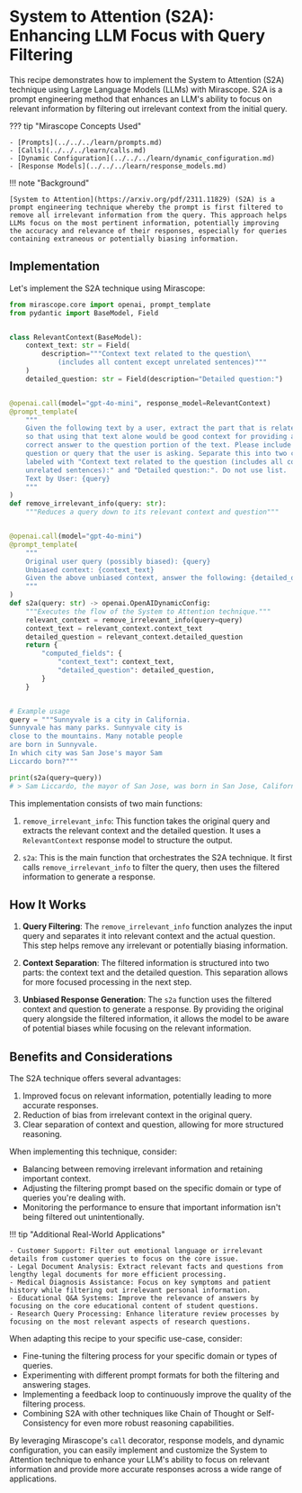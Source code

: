 # System to Attention (S2A): Enhancing LLM Focus with Query Filtering

This recipe demonstrates how to implement the System to Attention (S2A) technique using Large Language Models (LLMs) with Mirascope. S2A is a prompt engineering method that enhances an LLM's ability to focus on relevant information by filtering out irrelevant context from the initial query.

??? tip "Mirascope Concepts Used"

    - [Prompts](../../../learn/prompts.md)
    - [Calls](../../../learn/calls.md)
    - [Dynamic Configuration](../../../learn/dynamic_configuration.md)
    - [Response Models](../../../learn/response_models.md)

!!! note "Background"

    [System to Attention](https://arxiv.org/pdf/2311.11829) (S2A) is a prompt engineering technique whereby the prompt is first filtered to remove all irrelevant information from the query. This approach helps LLMs focus on the most pertinent information, potentially improving the accuracy and relevance of their responses, especially for queries containing extraneous or potentially biasing information.

## Implementation

Let's implement the S2A technique using Mirascope:

```python
from mirascope.core import openai, prompt_template
from pydantic import BaseModel, Field


class RelevantContext(BaseModel):
    context_text: str = Field(
        description="""Context text related to the question\
            (includes all content except unrelated sentences)"""
    )
    detailed_question: str = Field(description="Detailed question:")


@openai.call(model="gpt-4o-mini", response_model=RelevantContext)
@prompt_template(
    """
    Given the following text by a user, extract the part that is related and useful, \
    so that using that text alone would be good context for providing an accurate and \
    correct answer to the question portion of the text. Please include the actual \
    question or query that the user is asking. Separate this into two categories \
    labeled with "Context text related to the question (includes all content except \
    unrelated sentences):" and "Detailed question:". Do not use list.
    Text by User: {query}
    """
)
def remove_irrelevant_info(query: str):
    """Reduces a query down to its relevant context and question"""


@openai.call(model="gpt-4o-mini")
@prompt_template(
    """
    Original user query (possibly biased): {query}
    Unbiased context: {context_text}
    Given the above unbiased context, answer the following: {detailed_question}
    """
)
def s2a(query: str) -> openai.OpenAIDynamicConfig:
    """Executes the flow of the System to Attention technique."""
    relevant_context = remove_irrelevant_info(query=query)
    context_text = relevant_context.context_text
    detailed_question = relevant_context.detailed_question
    return {
        "computed_fields": {
            "context_text": context_text,
            "detailed_question": detailed_question,
        }
    }


# Example usage
query = """Sunnyvale is a city in California.
Sunnyvale has many parks. Sunnyvale city is
close to the mountains. Many notable people
are born in Sunnyvale.
In which city was San Jose's mayor Sam
Liccardo born?"""

print(s2a(query=query))
# > Sam Liccardo, the mayor of San Jose, was born in San Jose, California.
```

This implementation consists of two main functions:

1. `remove_irrelevant_info`: This function takes the original query and extracts the relevant context and the detailed question. It uses a `RelevantContext` response model to structure the output.

2. `s2a`: This is the main function that orchestrates the S2A technique. It first calls `remove_irrelevant_info` to filter the query, then uses the filtered information to generate a response.

## How It Works

1. **Query Filtering**: The `remove_irrelevant_info` function analyzes the input query and separates it into relevant context and the actual question. This step helps remove any irrelevant or potentially biasing information.

2. **Context Separation**: The filtered information is structured into two parts: the context text and the detailed question. This separation allows for more focused processing in the next step.

3. **Unbiased Response Generation**: The `s2a` function uses the filtered context and question to generate a response. By providing the original query alongside the filtered information, it allows the model to be aware of potential biases while focusing on the relevant information.

## Benefits and Considerations

The S2A technique offers several advantages:

1. Improved focus on relevant information, potentially leading to more accurate responses.
2. Reduction of bias from irrelevant context in the original query.
3. Clear separation of context and question, allowing for more structured reasoning.

When implementing this technique, consider:

- Balancing between removing irrelevant information and retaining important context.
- Adjusting the filtering prompt based on the specific domain or type of queries you're dealing with.
- Monitoring the performance to ensure that important information isn't being filtered out unintentionally.

!!! tip "Additional Real-World Applications"

    - Customer Support: Filter out emotional language or irrelevant details from customer queries to focus on the core issue.
    - Legal Document Analysis: Extract relevant facts and questions from lengthy legal documents for more efficient processing.
    - Medical Diagnosis Assistance: Focus on key symptoms and patient history while filtering out irrelevant personal information.
    - Educational Q&A Systems: Improve the relevance of answers by focusing on the core educational content of student questions.
    - Research Query Processing: Enhance literature review processes by focusing on the most relevant aspects of research questions.

When adapting this recipe to your specific use-case, consider:

- Fine-tuning the filtering process for your specific domain or types of queries.
- Experimenting with different prompt formats for both the filtering and answering stages.
- Implementing a feedback loop to continuously improve the quality of the filtering process.
- Combining S2A with other techniques like Chain of Thought or Self-Consistency for even more robust reasoning capabilities.

By leveraging Mirascope's `call` decorator, response models, and dynamic configuration, you can easily implement and customize the System to Attention technique to enhance your LLM's ability to focus on relevant information and provide more accurate responses across a wide range of applications.
